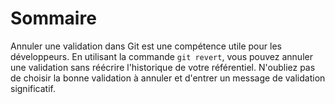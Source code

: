 # Sommaire

Annuler une validation dans Git est une compétence utile pour les développeurs. En utilisant la commande `git revert`, vous pouvez annuler une validation sans réécrire l'historique de votre référentiel. N'oubliez pas de choisir la bonne validation à annuler et d'entrer un message de validation significatif.
